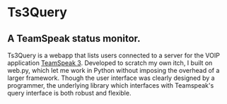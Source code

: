 Ts3Query
========

A TeamSpeak status monitor.
---------------------------

Ts3Query is a webapp that lists users connected to a server for the VOIP
application [TeamSpeak 3](http://teamspeak.com/). Developed to scratch my own
itch, I built on web.py, which let me work in Python without imposing the
overhead of a larger framework. Though the user interface was clearly designed
by a programmer, the underlying library which interfaces with Teamspeak's query
interface is both robust and flexible.
